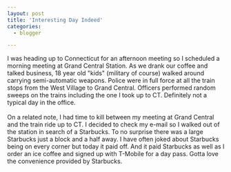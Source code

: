 ```yaml
---
layout: post
title: 'Interesting Day Indeed'
categories:
  - blogger

---
```


I was heading up to Connecticut for an afternoon meeting so I scheduled a morning meeting at Grand Central Station.  As we drank our coffee and talked business, 18 year old "kids" (military of course) walked around carrying semi-automatic weapons.  Police were in full force at all the train stops from the West Village to Grand Central. Officers performed random sweeps on the trains including the one I took up to CT.  Definitely not a typical day in the office.<br /><br />On a related note, I had time to kill between my meeting at Grand Central and the train ride up to CT.  I decided to check my e-mail so I walked out of the station in search of a Starbucks.  To no surprise there was a large Starbucks just a block and a half away.  I have often joked about Starbucks being on every corner but today it paid off.  And it paid Starbucks as well as I order an ice coffee and signed up with T-Mobile for a day pass.  Gotta love the convenience provided by Starbucks.<br /><br /><br />

